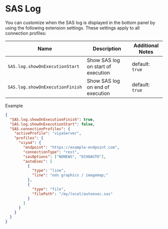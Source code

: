 # SAS Log

You can customize when the SAS log is displayed in the bottom panel by using the following extension settings. These settings apply to all connection profiles:

| Name                            | Description                        | Additional Notes |
| ------------------------------- | ---------------------------------- | ---------------- |
| `SAS.log.showOnExecutionStart`  | Show SAS log on start of execution | default: `true`  |
| `SAS.log.showOnExecutionFinish` | Show SAS log on end of execution   | default: `true`  |

Example

```json title="settings.json"
{
  "SAS.log.showOnExecutionFinish": true,
  "SAS.log.showOnExecutionStart": false,
  "SAS.connectionProfiles": {
    "activeProfile": "viyaServer",
    "profiles": {
      "viya4": {
        "endpoint": "https://example-endpoint.com",
        "connectionType": "rest",
        "sasOptions": ["NONEWS", "ECHOAUTO"],
        "autoExec": [
          {
            "type": "line",
            "line": "ods graphics / imagemap;"
          },
          {
            "type": "file",
            "filePath": "/my/local/autoexec.sas"
          }
        ]
      }
    }
  }
}
```
